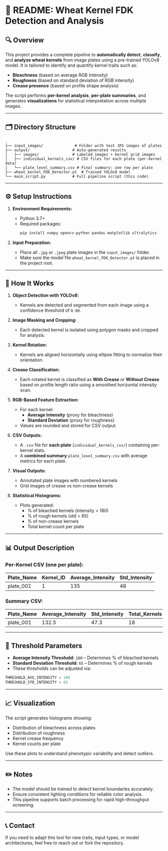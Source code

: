 
# 📘 README: Wheat Kernel FDK Detection and Analysis

## 🔍 Overview

This project provides a complete pipeline to **automatically detect**, **classify**, and **analyze wheat kernels** from image plates using a pre-trained YOLOv8 model. It is tailored to identify and quantify kernel traits such as:
- **Bleachness** (based on average RGB intensity)
- **Roughness** (based on standard deviation of RGB intensity)
- **Crease presence** (based on profile shape analysis)

The script performs **per-kernel analysis**, **per-plate summaries**, and generates **visualizations** for statistical interpretation across multiple images.

---

## 🗂️ Directory Structure

```
.
├── input_images/              # Folder with test JPG images of plates
├── output/                   # Auto-generated results
│   ├── images/               # Labeled images + kernel grid images
│   ├── individual_kernels_csv/ # CSV files for each plate (per-kernel data)
│   └── plate_level_summary.csv # Final summary: one row per plate
├── wheat_kernel_FDK_Detector.pt  # Trained YOLOv8 model
└── main_script.py            # Full pipeline script (this code)
```

---

## ⚙️ Setup Instructions

1. **Environment Requirements:**
   - Python 3.7+
   - Required packages:
     ```bash
     pip install numpy opencv-python pandas matplotlib ultralytics
     ```

2. **Input Preparation:**
   - Place all `.jpg` or `.jpeg` plate images in the `input_images/` folder.
   - Make sure the model file `wheat_kernel_FDK_Detector.pt` is placed in the project root.

---

## 🚀 How It Works

1. **Object Detection with YOLOv8:**
   - Kernels are detected and segmented from each image using a confidence threshold of `0.90`.

2. **Image Masking and Cropping:**
   - Each detected kernel is isolated using polygon masks and cropped for analysis.

3. **Kernel Rotation:**
   - Kernels are aligned horizontally using ellipse fitting to normalize their orientation.

4. **Crease Classification:**
   - Each rotated kernel is classified as **With Crease** or **Without Crease** based on profile length ratio using a smoothed horizontal intensity scan.

5. **RGB-Based Feature Extraction:**
   - For each kernel:
     - **Average Intensity** (proxy for bleachness)
     - **Standard Deviation** (proxy for roughness)
   - Values are rounded and stored for CSV output.

6. **CSV Outputs:**
   - A `.csv` file for **each plate** (`individual_kernels_csv/`) containing per-kernel stats.
   - A **combined summary** `plate_level_summary.csv` with average metrics for each plate.

7. **Visual Outputs:**
   - Annotated plate images with numbered kernels
   - Grid images of crease vs non-crease kernels

8. **Statistical Histograms:**
   - Plots generated:
     - % of bleached kernels (intensity > 180)
     - % of rough kernels (std > 65)
     - % of non-crease kernels
     - Total kernel count per plate

---

## 📊 Output Description

### Per-Kernel CSV (one per plate):
| Plate_Name | Kernel_ID | Average_Intensity | Std_Intensity |
|------------|-----------|-------------------|----------------|
| plate_001  | 1         | 135               | 48             |

### Summary CSV:
| Plate_Name | Average_Intensity | Std_Intensity | Total_Kernels |
|------------|-------------------|----------------|----------------|
| plate_001  | 132.5             | 47.3           | 18             |

---

## 🧪 Threshold Parameters

- **Average Intensity Threshold:** `180` – Determines % of bleached kernels
- **Standard Deviation Threshold:** `65` – Determines % of rough kernels
- These thresholds can be adjusted via:
```python
THRESHOLD_AVG_INTENSITY = 180
THRESHOLD_STD_INTENSITY = 65
```

---

## 📈 Visualization

The script generates histograms showing:
- Distribution of bleachness across plates
- Distribution of roughness
- Kernel crease frequency
- Kernel counts per plate

Use these plots to understand phenotypic variability and detect outliers.

---

## ✏️ Notes

- The model should be trained to detect kernel boundaries accurately.
- Ensure consistent lighting conditions for reliable color analysis.
- This pipeline supports batch processing for rapid high-throughput screening.

---

## 📞 Contact

If you need to adapt this tool for new traits, input types, or model architectures, feel free to reach out or fork the repository.
